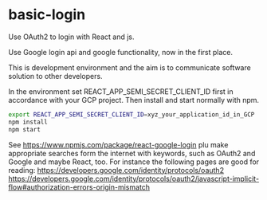 # basic-login
Use OAuth2 to login with React and js.

Use Google login api and google functionality, now in the first place.

This is development environment and the aim is to communicate 
software solution to other developers. 

In the environment set REACT_APP_SEMI_SECRET_CLIENT_ID first in 
accordance with your GCP project.
Then install and start normally with npm.

```bash
export REACT_APP_SEMI_SECRET_CLIENT_ID=xyz_your_application_id_in_GCP
npm install
npm start
```

See https://www.npmjs.com/package/react-google-login
plu make appropriate searches form the internet with keywords,
such as OAuth2 and Google and maybe React, too.
For instance the following pages are good for reading:
https://developers.google.com/identity/protocols/oauth2
https://developers.google.com/identity/protocols/oauth2/javascript-implicit-flow#authorization-errors-origin-mismatch


